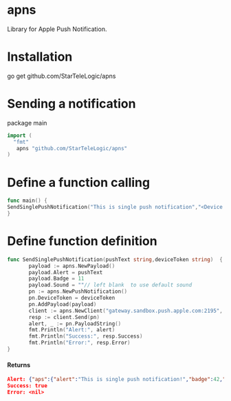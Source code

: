 # apns

Library for Apple Push Notification.


# Installation

go get github.com/StarTeleLogic/apns

# Sending a notification

package main
```go
import (
  "fmt"
   apns "github.com/StarTeleLogic/apns"
) 
````

# Define a function calling
```go
func main() {
SendSinglePushNotification("This is single push notification","<Device TOKEN>")
}
```

# Define function definition
```go
func SendSinglePushNotification(pushText string,deviceToken string)  {
       payload := apns.NewPayload()
       payload.Alert = pushText
       payload.Badge = 11
       payload.Sound = ""// left blank  to use default sound
       pn := apns.NewPushNotification()
       pn.DeviceToken = deviceToken
       pn.AddPayload(payload)
       client := apns.NewClient("gateway.sandbox.push.apple.com:2195", "./config/Certificates.pem", "./config/Certificates.pem")
       resp := client.Send(pn)
       alert, _ := pn.PayloadString()
       fmt.Println("Alert:", alert)
       fmt.Println("Success:", resp.Success)
       fmt.Println("Error:", resp.Error)
}
````

#### Returns
```json
Alert: {"aps":{"alert":"This is single push notification!","badge":42,"sound":""}} 
Success: true 
Error: <nil>
```
